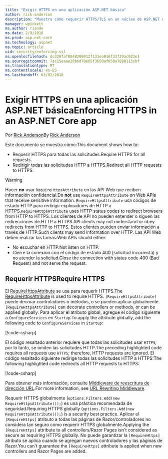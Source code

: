 ```yaml
---
title: "Exigir HTTPS en una aplicación ASP.NET básica"
author: rick-anderson
description: "Muestra cómo requerir HTTPS/TLS en un núcleo de ASP.NET de aplicación web."
manager: wpickett
ms.author: riande
ms.date: 2/9/2018
ms.prod: asp.net-core
ms.technology: aspnet
ms.topic: article
uid: security/enforcing-ssl
ms.openlocfilehash: dc320faf0048200412f131ea816f33f29ac023e1
ms.sourcegitcommit: 7ac15eaae20b6d70e65f3650af050a7880115cbf
ms.translationtype: MT
ms.contentlocale: es-ES
ms.lasthandoff: 03/02/2018
---
```

# <a name="enforcing-https-in-an-aspnet-core-app"></a><span data-ttu-id="60236-103">Exigir HTTPS en una aplicación ASP.NET básica</span><span class="sxs-lookup"><span data-stu-id="60236-103">Enforcing HTTPS in an ASP.NET Core app</span></span>

<span data-ttu-id="60236-104">Por [Rick Anderson](https://twitter.com/RickAndMSFT)</span><span class="sxs-lookup"><span data-stu-id="60236-104">By [Rick Anderson](https://twitter.com/RickAndMSFT)</span></span>

<span data-ttu-id="60236-105">Este documento se muestra cómo:</span><span class="sxs-lookup"><span data-stu-id="60236-105">This document shows how to:</span></span>

- <span data-ttu-id="60236-106">Requerir HTTPS para todas las solicitudes.</span><span class="sxs-lookup"><span data-stu-id="60236-106">Require HTTPS for all requests.</span></span>
- <span data-ttu-id="60236-107">Redirigir todas las solicitudes HTTP a HTTPS.</span><span class="sxs-lookup"><span data-stu-id="60236-107">Redirect all HTTP requests to HTTPS.</span></span>

> [!WARNING]
> <span data-ttu-id="60236-108">Hacer **no** usar `RequireHttpsAttribute` en las API Web que reciben información confidencial.</span><span class="sxs-lookup"><span data-stu-id="60236-108">Do **not** use `RequireHttpsAttribute` on Web APIs that receive sensitive information.</span></span> <span data-ttu-id="60236-109">`RequireHttpsAttribute` usa códigos de estado HTTP para redirigir exploradores de HTTP a HTTPS.</span><span class="sxs-lookup"><span data-stu-id="60236-109">`RequireHttpsAttribute` uses HTTP status codes to redirect browsers from HTTP to HTTPS.</span></span> <span data-ttu-id="60236-110">Los clientes de API no pueden entender o siguen las redirecciones de HTTP a HTTPS.</span><span class="sxs-lookup"><span data-stu-id="60236-110">API clients may not understand or obey redirects from HTTP to HTTPS.</span></span> <span data-ttu-id="60236-111">Estos clientes pueden enviar información a través de HTTP.</span><span class="sxs-lookup"><span data-stu-id="60236-111">Such clients may send information over HTTP.</span></span> <span data-ttu-id="60236-112">Las API Web deben realizar las tareas:</span><span class="sxs-lookup"><span data-stu-id="60236-112">Web APIs should either:</span></span>
>
>* <span data-ttu-id="60236-113">No escuchar en HTTP.</span><span class="sxs-lookup"><span data-stu-id="60236-113">Not listen on HTTP.</span></span>
>* <span data-ttu-id="60236-114">Cierre la conexión con el código de estado 400 (solicitud incorrecta) y no atender la solicitud.</span><span class="sxs-lookup"><span data-stu-id="60236-114">Close the connection with status code 400 (Bad Request) and not serve the request.</span></span>

## <a name="require-https"></a><span data-ttu-id="60236-115">Requerir HTTPS</span><span class="sxs-lookup"><span data-stu-id="60236-115">Require HTTPS</span></span>

<span data-ttu-id="60236-116">El [RequireHttpsAttribute](/dotnet/api/Microsoft.AspNetCore.Mvc.RequireHttpsAttribute) se usa para requerir HTTPS.</span><span class="sxs-lookup"><span data-stu-id="60236-116">The [RequireHttpsAttribute](/dotnet/api/Microsoft.AspNetCore.Mvc.RequireHttpsAttribute) is used to require HTTPS.</span></span> <span data-ttu-id="60236-117">`[RequireHttpsAttribute]` puede decorar controladores o métodos, o se pueden aplicar globalmente.</span><span class="sxs-lookup"><span data-stu-id="60236-117">`[RequireHttpsAttribute]` can decorate controllers or methods, or can be applied globally.</span></span> <span data-ttu-id="60236-118">Para aplicar el atributo global, agregue el código siguiente a `ConfigureServices` en `Startup`:</span><span class="sxs-lookup"><span data-stu-id="60236-118">To apply the attribute globally, add the following code to `ConfigureServices` in `Startup`:</span></span>

[!code-csharp[](authentication/accconfirm/sample/WebApp1/Startup.cs?name=snippet2&highlight=4-999)]

<span data-ttu-id="60236-119">El código resaltado anterior requiere que todas las solicitudes usar `HTTPS`; por lo tanto, se omiten las solicitudes HTTP.</span><span class="sxs-lookup"><span data-stu-id="60236-119">The preceding highlighted code requires all requests use `HTTPS`; therefore, HTTP requests are ignored.</span></span> <span data-ttu-id="60236-120">El código resaltado siguiente redirige todas las solicitudes HTTP a HTTPS:</span><span class="sxs-lookup"><span data-stu-id="60236-120">The following highlighted code redirects all HTTP requests to HTTPS:</span></span>

[!code-csharp[](authentication/accconfirm/sample/WebApp1/Startup.cs?name=snippet_AddRedirectToHttps&highlight=7-999)]

<span data-ttu-id="60236-121">Para obtener más información, consulte [Middleware de reescritura de dirección URL](xref:fundamentals/url-rewriting).</span><span class="sxs-lookup"><span data-stu-id="60236-121">For more information, see [URL Rewriting Middleware](xref:fundamentals/url-rewriting).</span></span>

<span data-ttu-id="60236-122">Requerir HTTPS globalmente (`options.Filters.Add(new RequireHttpsAttribute());`) es una práctica recomendada de seguridad.</span><span class="sxs-lookup"><span data-stu-id="60236-122">Requiring HTTPS globally (`options.Filters.Add(new RequireHttpsAttribute());`) is a security best practice.</span></span> <span data-ttu-id="60236-123">Aplicar el `[RequireHttps]` atributo a todas las páginas de Razor/controladores no considera tan seguro como requerir HTTPS globalmente.</span><span class="sxs-lookup"><span data-stu-id="60236-123">Applying the `[RequireHttps]` attribute to all controllers/Razor Pages isn't considered as secure as requiring HTTPS globally.</span></span> <span data-ttu-id="60236-124">No puede garantizar la `[RequireHttps]` atributo se aplica cuando se agregan nuevos controladores y las páginas de Razor.</span><span class="sxs-lookup"><span data-stu-id="60236-124">You can't guarantee the `[RequireHttps]` attribute is applied when new controllers and Razor Pages are added.</span></span>
